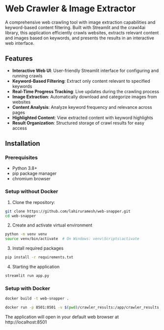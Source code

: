 # Web Crawler & Image Extractor

A comprehensive web crawling tool with image extraction capabilities and keyword-based content filtering. Built with Streamlit and the crawl4ai library, this application efficiently crawls websites, extracts relevant content and images based on keywords, and presents the results in an interactive web interface.

## Features

- **Interactive Web UI**: User-friendly Streamlit interface for configuring and running crawls
- **Keyword-Based Filtering**: Extract only content relevant to specified keywords
- **Real-Time Progress Tracking**: Live updates during the crawling process
- **Image Extraction**: Automatically download and categorize images from websites
- **Content Analysis**: Analyze keyword frequency and relevance across pages
- **Highlighted Content**: View extracted content with keyword highlights
- **Result Organization**: Structured storage of crawl results for easy access

## Installation

### Prerequisites

- Python 3.8+
- pip package manager
- chromium browser

### Setup without Docker

1. Clone the repository:
```bash
git clone https://github.com/lahiruramesh/web-snapper.git
cd web-snapper
```

2. Create and activate virtual environment
```bash
python -m venv venv
source venv/bin/activate  # On Windows: venv\Scripts\activate
```

3. Install required packages
```bash
pip install -r requirements.txt
```

4. Starting the application
```bash
streamlit run app.py
```

### Setup with Docker
```bash
docker build -t web-snapper .
```
```bash
docker run -p 8501:8501 -v $(pwd)/crawler_results:/app/crawler_results web-snapper
```



The application will open in your default web browser at http://localhost:8501

